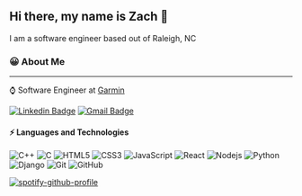 ## Hi there, my name is Zach 👋

I am a software engineer based out of Raleigh, NC

### 😀 About Me
---

⌚ Software Engineer at [Garmin](https://www.garmin.com/en-US/)

[![Linkedin Badge](https://img.shields.io/badge/-zhannum-blue?style=flat-square&logo=Linkedin&logoColor=white&link=https://www.linkedin.com/in/zhannum/)](https://www.linkedin.com/in/zhannum/)
[![Gmail Badge](https://img.shields.io/badge/-zacharyhannum@gmail.com-c14438?style=flat-square&logo=Gmail&logoColor=white&link=mailto:zacharyhannum@gmail.com)](mailto:zacharyhannum@gmail.com)

#### ⚡ Languages and Technologies
![C++](https://img.shields.io/badge/-C++-00599C?style=flat-square&logo=c)
![C](https://img.shields.io/badge/-C-00599C?style=flat-square&logo=c)
![HTML5](https://img.shields.io/badge/-HTML5-E34F26?style=flat-square&logo=html5&logoColor=white)
![CSS3](https://img.shields.io/badge/-CSS3-1572B6?style=flat-square&logo=css3)
![JavaScript](https://img.shields.io/badge/-JavaScript-black?style=flat-square&logo=javascript)
![React](https://img.shields.io/badge/-React-black?style=flat-square&logo=react)
![Nodejs](https://img.shields.io/badge/-Nodejs-black?style=flat-square&logo=Node.js)
![Python](https://img.shields.io/badge/-Python-black?style=flat-square&logo=Python)
![Django](https://img.shields.io/badge/-Django-black?style=flat-square&logo=Django)
![Git](https://img.shields.io/badge/-Git-black?style=flat-square&logo=git)
![GitHub](https://img.shields.io/badge/-GitHub-181717?style=flat-square&logo=github)

[![spotify-github-profile](https://spotify-github-profile.vercel.app/api/view?uid=zacharyhannum&cover_image=true&theme=default)](https://github.com/kittinan/spotify-github-profile)

<!--
**midnightprioriem/midnightprioriem** is a ✨ _special_ ✨ repository because its `README.md` (this file) appears on your GitHub profile.

Here are some ideas to get you started:

- 🔭 I’m currently working on ...
- 🌱 I’m currently learning ...
- 👯 I’m looking to collaborate on ...
- 🤔 I’m looking for help with ...
- 💬 Ask me about ...
- 📫 How to reach me: ...
- 😄 Pronouns: ...
- ⚡ Fun fact: ...
-->
